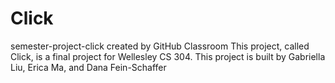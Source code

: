 # Click
semester-project-click created by GitHub Classroom
This project, called Click, is a final project for Wellesley CS 304. 
This project is built by Gabriella Liu, Erica Ma, and Dana Fein-Schaffer
